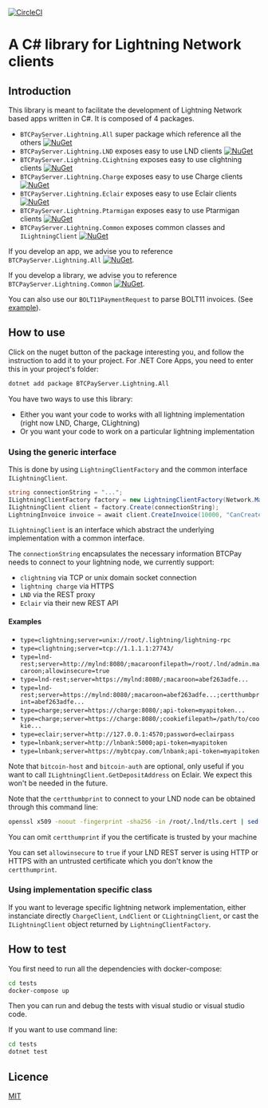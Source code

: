 [![CircleCI](https://circleci.com/gh/btcpayserver/BTCPayServer.Lightning.svg?style=svg)](https://circleci.com/gh/btcpayserver/BTCPayServer.Lightning)

# A C# library for Lightning Network clients

## Introduction

This library is meant to facilitate the development of Lightning Network based apps written in C#.
It is composed of 4 packages.

* `BTCPayServer.Lightning.All` super package which reference all the others [![NuGet](https://img.shields.io/nuget/v/BTCPayServer.Lightning.All.svg)](https://www.nuget.org/packages/BTCPayServer.Lightning.All)
* `BTCPayServer.Lightning.LND` exposes easy to use LND clients [![NuGet](https://img.shields.io/nuget/v/BTCPayServer.Lightning.LND.svg)](https://www.nuget.org/packages/BTCPayServer.Lightning.LND)
* `BTCPayServer.Lightning.CLightning` exposes easy to use clightning clients [![NuGet](https://img.shields.io/nuget/v/BTCPayServer.Lightning.CLightning.svg)](https://www.nuget.org/packages/BTCPayServer.Lightning.CLightning)
* `BTCPayServer.Lightning.Charge` exposes easy to use Charge clients [![NuGet](https://img.shields.io/nuget/v/BTCPayServer.Lightning.Charge.svg)](https://www.nuget.org/packages/BTCPayServer.Lightning.Charge)
* `BTCPayServer.Lightning.Eclair` exposes easy to use Eclair clients [![NuGet](https://img.shields.io/nuget/v/BTCPayServer.Lightning.Eclair.svg)](https://www.nuget.org/packages/BTCPayServer.Lightning.Eclair)
* `BTCPayServer.Lightning.Ptarmigan` exposes easy to use Ptarmigan clients [![NuGet](https://img.shields.io/nuget/v/BTCPayServer.Lightning.Ptarmigan.svg)](https://www.nuget.org/packages/BTCPayServer.Lightning.Ptarmigan)
* `BTCPayServer.Lightning.Common` exposes common classes and `ILightningClient` [![NuGet](https://img.shields.io/nuget/v/BTCPayServer.Lightning.Common.svg)](https://www.nuget.org/packages/BTCPayServer.Lightning.Common)

If you develop an app, we advise you to reference `BTCPayServer.Lightning.All` [![NuGet](https://img.shields.io/nuget/v/BTCPayServer.Lightning.All.svg)](https://www.nuget.org/packages/BTCPayServer.Lightning.All).

If you develop a library, we advise you to reference `BTCPayServer.Lightning.Common` [![NuGet](https://img.shields.io/nuget/v/BTCPayServer.Lightning.Common.svg)](https://www.nuget.org/packages/BTCPayServer.Lightning.Common).

You can also use our `BOLT11PaymentRequest` to parse BOLT11 invoices. (See [example](https://github.com/btcpayserver/BTCPayServer.Lightning/blob/master/tests/CommonTests.cs#L139)).

## How to use

Click on the nuget button of the package interesting you, and follow the instruction to add it to your project.
For .NET Core Apps, you need to enter this in your project's folder:

```bash
dotnet add package BTCPayServer.Lightning.All
```

You have two ways to use this library:

* Either you want your code to works with all lightning implementation (right now LND, Charge, CLightning)
* Or you want your code to work on a particular lightning implementation

### Using the generic interface

This is done by using `LightningClientFactory` and the common interface `ILightningClient`.

```csharp
string connectionString = "...";
ILightningClientFactory factory = new LightningClientFactory(Network.Main);
ILightningClient client = factory.Create(connectionString);
LightningInvoice invoice = await client.CreateInvoice(10000, "CanCreateInvoice", TimeSpan.FromMinutes(5));
```

`ILightningClient` is an interface which abstract the underlying implementation with a common interface.

The `connectionString` encapsulates the necessary information BTCPay needs to connect to your lightning node, we currently support:

* `clightning` via TCP or unix domain socket connection
* `lightning charge` via HTTPS
* `LND` via the REST proxy
* `Eclair` via their new REST API

#### Examples

* `type=clightning;server=unix://root/.lightning/lightning-rpc`
* `type=clightning;server=tcp://1.1.1.1:27743/`
* `type=lnd-rest;server=http://mylnd:8080/;macaroonfilepath=/root/.lnd/admin.macaroon;allowinsecure=true`
* `type=lnd-rest;server=https://mylnd:8080/;macaroon=abef263adfe...`
* `type=lnd-rest;server=https://mylnd:8080/;macaroon=abef263adfe...;certthumbprint=abef263adfe...`
* `type=charge;server=https://charge:8080/;api-token=myapitoken...`
* `type=charge;server=https://charge:8080/;cookiefilepath=/path/to/cookie...`
* `type=eclair;server=http://127.0.0.1:4570;password=eclairpass`
* `type=lnbank;server=http://lnbank:5000;api-token=myapitoken`
* `type=lnbank;server=https://mybtcpay.com/lnbank;api-token=myapitoken`

Note that `bitcoin-host` and `bitcoin-auth` are optional, only useful if you want to call `ILightningClient.GetDepositAddress` on Eclair.
We expect this won't be needed in the future.

Note that the `certthumbprint` to connect to your LND node can be obtained through this command line:

```bash
openssl x509 -noout -fingerprint -sha256 -in /root/.lnd/tls.cert | sed -e 's/.*=//;s/://g'
```

You can omit `certthumprint` if you the certificate is trusted by your machine

You can set `allowinsecure` to `true` if your LND REST server is using HTTP or HTTPS with an untrusted certificate which you don't know the `certthumprint`.

### Using implementation specific class

If you want to leverage specific lightning network implementation, either instanciate directly `ChargeClient`, `LndClient` or `CLightningClient`, or cast the `ILightningClient` object returned by `LightningClientFactory`.

## How to test

You first need to run all the dependencies with docker-compose:

```bash
cd tests
docker-compose up
```

Then you can run and debug the tests with visual studio or visual studio code.

If you want to use command line:

```bash
cd tests
dotnet test
```

## Licence

[MIT](LICENSE)
